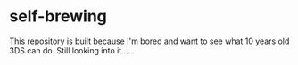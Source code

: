 # self-brewing
This repository is built because I'm bored and want to see what 10 years old 3DS can do. Still looking into it......
